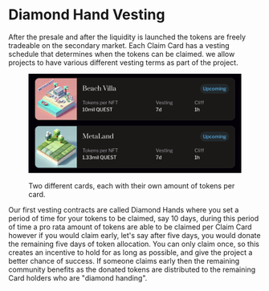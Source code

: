 # Diamond Hand Vesting

After the presale and after the liquidity is launched the tokens are freely tradeable on the secondary market. Each Claim Card has a vesting schedule that determines when the tokens can be claimed. we allow projects to have various different vesting terms as part of the project.

<figure><img src="../.gitbook/assets/image (2).png" alt=""><figcaption><p>Two different cards, each with their own amount of tokens per card.</p></figcaption></figure>

Our first vesting contracts are called Diamond Hands where you set a period of time for your tokens to be claimed, say 10 days, during this period of time a pro rata amount of tokens are able to be claimed per Claim Card however if you would claim early, let's say after five days, you would donate the remaining five days of token allocation. You can only claim once, so this creates an incentive to hold for as long as possible, and give the project a better chance of success. If someone claims early then the remaining community benefits as the donated tokens are distributed to the remaining Card holders who are "diamond handing".
